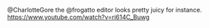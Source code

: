 @CharlotteGore the @frogatto editor looks pretty juicy for instance. https://www.youtube.com/watch?v=ri614C_Buwg